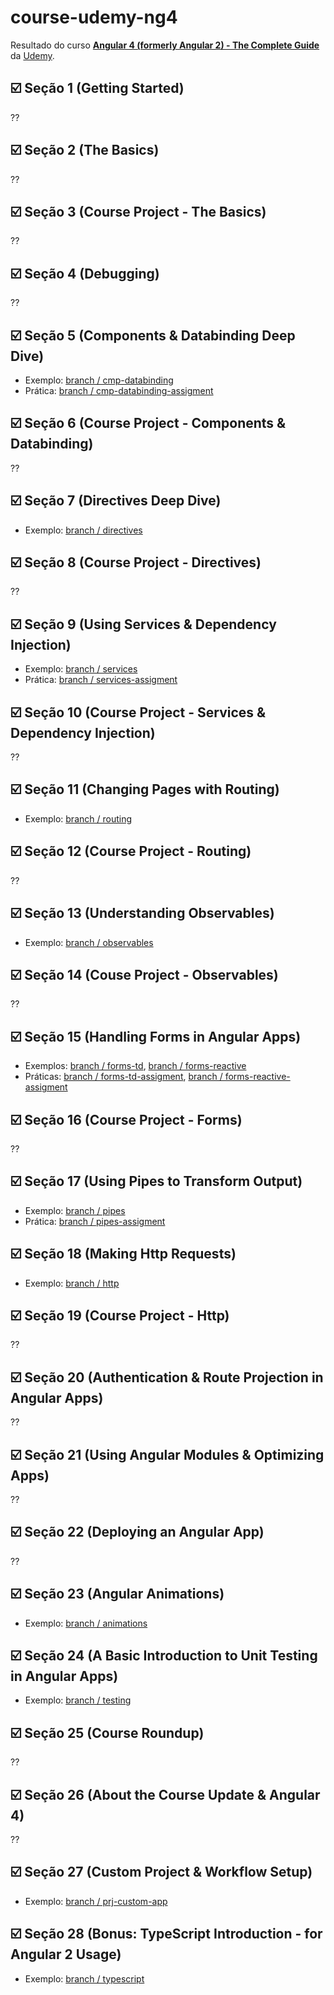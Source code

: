 # course-udemy-ng4

Resultado do curso **[Angular 4 (formerly Angular 2) - The Complete Guide](https://udemy.com/the-complete-guide-to-angular-2/)** da [Udemy](https://udemy.com/).

## :ballot_box_with_check: Seção 1 (Getting Started)
??

## :ballot_box_with_check: Seção 2 (The Basics)
??

## :ballot_box_with_check: Seção 3 (Course Project - The Basics)
??

## :ballot_box_with_check: Seção 4 (Debugging)
??

## :ballot_box_with_check: Seção 5 (Components & Databinding Deep Dive)

* Exemplo: [branch / cmp-databinding](https://github.com/raulpe7eira/course-udemy-ng4/tree/cmp-databinding)
* Prática: [branch / cmp-databinding-assigment](https://github.com/raulpe7eira/course-udemy-ng4/tree/cmp-databinding-assignment)

## :ballot_box_with_check: Seção 6 (Course Project - Components & Databinding)
??

## :ballot_box_with_check: Seção 7 (Directives Deep Dive)

* Exemplo: [branch / directives](https://github.com/raulpe7eira/course-udemy-ng4/tree/directives)

## :ballot_box_with_check: Seção 8 (Course Project - Directives)
??

## :ballot_box_with_check: Seção 9 (Using Services & Dependency Injection)

* Exemplo: [branch / services](https://github.com/raulpe7eira/course-udemy-ng4/tree/services)
* Prática: [branch / services-assigment](https://github.com/raulpe7eira/course-udemy-ng4/tree/services-assignment)


## :ballot_box_with_check: Seção 10 (Course Project - Services & Dependency Injection)
??

## :ballot_box_with_check: Seção 11 (Changing Pages with Routing)

* Exemplo: [branch / routing](https://github.com/raulpe7eira/course-udemy-ng4/tree/routing)

## :ballot_box_with_check: Seção 12 (Course Project - Routing)
??

## :ballot_box_with_check: Seção 13 (Understanding Observables)

* Exemplo: [branch / observables](https://github.com/raulpe7eira/course-udemy-ng4/tree/observables)

## :ballot_box_with_check: Seção 14 (Couse Project - Observables)
??

## :ballot_box_with_check: Seção 15 (Handling Forms in Angular Apps)

* Exemplos: [branch / forms-td](https://github.com/raulpe7eira/course-udemy-ng4/tree/forms-td), [branch / forms-reactive](https://github.com/raulpe7eira/course-udemy-ng4/tree/forms-reactive)
* Práticas: [branch / forms-td-assigment](https://github.com/raulpe7eira/course-udemy-ng4/tree/forms-td-assignment), [branch / forms-reactive-assigment](https://github.com/raulpe7eira/course-udemy-ng4/tree/forms-reactive-assignment)


## :ballot_box_with_check: Seção 16 (Course Project - Forms)
??

## :ballot_box_with_check: Seção 17 (Using Pipes to Transform Output)

* Exemplo: [branch / pipes](https://github.com/raulpe7eira/course-udemy-ng4/tree/pipes)
* Prática: [branch / pipes-assigment](https://github.com/raulpe7eira/course-udemy-ng4/tree/pipes-assignment)


## :ballot_box_with_check: Seção 18 (Making Http Requests)

* Exemplo: [branch / http](https://github.com/raulpe7eira/course-udemy-ng4/tree/http)

## :ballot_box_with_check: Seção 19 (Course Project - Http)
??

## :ballot_box_with_check: Seção 20 (Authentication & Route Projection in Angular Apps)
??

## :ballot_box_with_check: Seção 21 (Using Angular Modules & Optimizing Apps)
??

## :ballot_box_with_check: Seção 22 (Deploying an Angular App)
??

## :ballot_box_with_check: Seção 23 (Angular Animations)

* Exemplo: [branch / animations](https://github.com/raulpe7eira/course-udemy-ng4/tree/animations)

## :ballot_box_with_check: Seção 24 (A Basic Introduction to Unit Testing in Angular Apps)

* Exemplo: [branch / testing](https://github.com/raulpe7eira/course-udemy-ng4/tree/testing)

## :ballot_box_with_check: Seção 25 (Course Roundup)
??

## :ballot_box_with_check: Seção 26 (About the Course Update & Angular 4)
??

## :ballot_box_with_check: Seção 27 (Custom Project & Workflow Setup)

* Exemplo: [branch / prj-custom-app](https://github.com/raulpe7eira/course-udemy-ng4/tree/prj-custom-app)

## :ballot_box_with_check: Seção 28 (Bonus: TypeScript Introduction - for Angular 2 Usage)

* Exemplo: [branch / typescript](https://github.com/raulpe7eira/course-udemy-ng4/tree/typescript)
